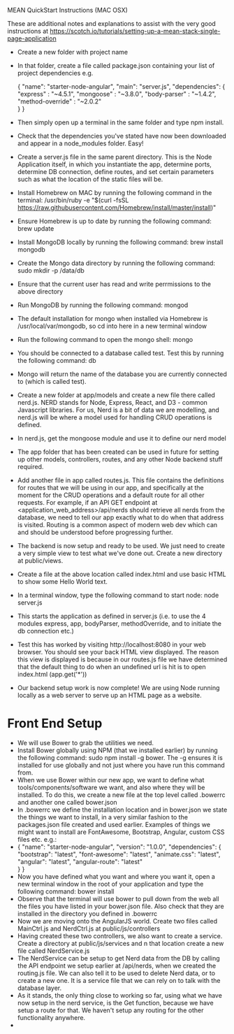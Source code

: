 MEAN QuickStart Instructions (MAC OSX)



These are additional notes and explanations to assist with the very good instructions at https://scotch.io/tutorials/setting-up-a-mean-stack-single-page-application

- Create a new folder with project name
- In that folder, create a file called package.json containing your list of project dependencies e.g.

    {
      "name": "starter-node-angular",
      "main": "server.js",
      "dependencies": {
        "express" : "~4.5.1",
        "mongoose" : "~3.8.0",
        "body-parser" : "~1.4.2",
        "method-override" : "~2.0.2"        
      }
    }

- Then simply open up a terminal in the same folder and type npm install.
- Check that the dependencies you've stated have now been downloaded and appear in a node_modules folder. Easy!
- Create a server.js file in the same parent directory. This is the Node Application itself, in which you instantiate the app,  determine ports, determine DB connection, define routes, and set certain parameters such as what the location of the static files will be.

- Install Homebrew on MAC by running the following command in the terminal: 
	/usr/bin/ruby -e "$(curl -fsSL https://raw.githubusercontent.com/Homebrew/install/master/install)"
- Ensure Homebrew is up to date by running the following command: brew update
- Install MongoDB locally by running the following command: brew install mongodb
- Create the Mongo data directory  by running the following command: sudo mkdir -p /data/db
- Ensure that the current user has read and write perrmissions to the above directory
- Run MongoDB by running the following command: mongod
- The default installation for mongo when installed via Homebrew is /usr/local/var/mongodb, so cd into here in a new terminal window
- Run the following command to open the mongo shell: mongo
- You should be connected to a database called test. Test this by running the following command: db
- Mongo will return the name of the database you are currently connected to (which is called test).
- Create a new folder at app/models and create a new file there called nerd.js. NERD stands for Node, Express, React, and D3 - common Javascript libraries. For us, Nerd is a bit of data we are modelling, and nerd.js will be where a model used for handling CRUD operations is defined.
- In nerd.js, get the mongoose module and use it to define our nerd model
- The app folder that has been created can be used in future for setting up other models, controllers, routes, and any other Node backend stuff required.
- Add another file in app called routes.js. This file contains the definitions for routes that we will be using in our app, and specifically at the moment for the CRUD operations and a default route for all other requests. For example, if an API GET endpoint at <application_web_address>/api/nerds should retrieve all nerds from the database, we need to tell our app exactly what to do when that address is visited. Routing is a common aspect of modern web dev which can and should be understood before progressing further.
- The backend is now setup and ready to be used. We just need to create a very simple view to test what we've done out. Create a new directory at public/views.
- Create a file at the above location called index.html and use basic HTML to show some Hello World text.
- In a terminal window, type the following command to start node: node server.js
- This starts the application as defined in server.js (i.e. to use the 4 modules express, app, bodyParser, methodOverride, and to initiate the db connection etc.)
- Test this has worked by visiting http://localhost:8080 in your web browser. You should see your back HTML view displayed. The reason this view is displayed is because in our routes.js file we have determined that the default thing to do when an undefined url is hit is to open index.html (app.get('*'))
- Our backend setup work is now complete! We are using Node running locally  as a web server to serve up an HTML page as a website.

# Front End Setup

- We will use Bower to grab the utilities we need.
- Install Bower globally using NPM (that we installed earlier) by running the following command: sudo npm install -g bower. The -g ensures it is installed for use globally and not just where you have run this command from.
- When we use Bower within our new app, we want to define what tools/components/software we want, and also where they will be installed. To do this, we create a new file at the top level called .bowerrc and another one called bower.json
- In .bowerrc we define the installation location and in bower.json we state the things we want to install, in a very similar fashion to the packages.json file created and used earlier. Examples of things we might want to install are FontAwesome, Bootstrap, Angular, custom CSS files etc. e.g.:
- {
    "name": "starter-node-angular",
    "version": "1.0.0",
    "dependencies": {
        "bootstrap": "latest",
        "font-awesome": "latest",
        "animate.css": "latest",
        "angular": "latest",
        "angular-route": "latest"   
    }
}
- Now you have defined what you want and where you want it, open a new terminal window in the root of your application and type the following command: bower install
- Observe that the terminal will use bower to pull down from the web all the files you have listed in your bower.json file. Also check that they are installed in the directory you defined in .bowerrc
- Now we are moving onto the AngularJS world. Create two files called MainCtrl.js and NerdCtrl.js at public/js/controllers
- Having created these two controllers, we also want to create a service. Create a directory at public/js/services and n that location create a new file called NerdService.js
- The NerdService  can be setup to get Nerd data from the DB by calling the API endpoint we setup earlier at /api/nerds, when we created the routing.js file. We can also tell it to be used to delete Nerd data, or to create a new one. It is a service file that we can rely on to talk with the database layer.
- As it stands, the only thing close to working so far, using what we have now setup in the nerd service, is the Get function, because we have setup a route for that. We haven't setup any routing for the other functionality anywhere.
- 